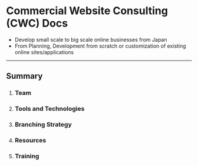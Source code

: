 # Commercial Website Consulting (CWC) Docs

* Develop small scale to big scale online businesses from Japan
* From Planning, Development from scratch or customization of existing online sites/applications

---

## Summary

1. ### Team
1. ### Tools and Technologies
1. ### Branching Strategy
1. ### Resources
1. ### Training
